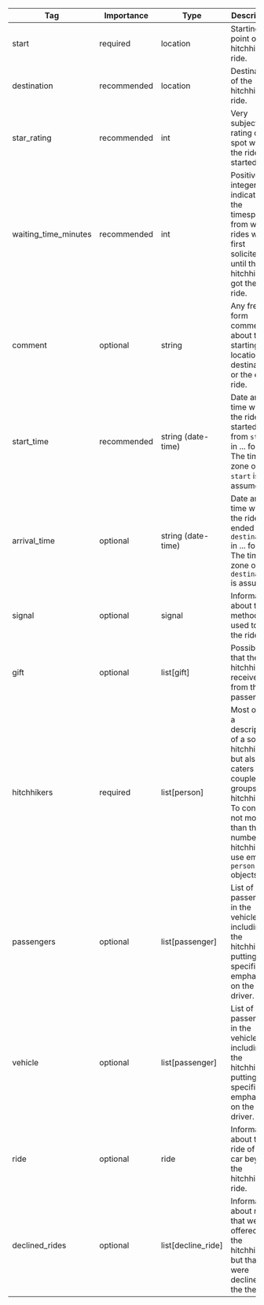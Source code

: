 | Tag                  | Importance   | Type                | Description                                                                                                         | Enum           | Example |
|----------------------|--------------|---------------------|---------------------------------------------------------------------------------------------------------------------|----------------|---------|
| start                | required  | location            | Starting point of the hitchhiking ride.                                                                             |                |
| destination          | recommended  | location            | Destination of the hitchhiking ride.                                                                                |                |
| star_rating          | recommended  | int                 | Very subjective rating of the spot where the ride started.                                                          | 1, 2, 3, 4, 5  |
| waiting_time_minutes | recommended  | int                 | Positive integer indicating the timespan from when rides were first solicited until the hitchhiker got their ride.  |                |
| comment              | optional  | string              | Any free-form comment about the starting location, destination or the entire ride.                                  |                |
| start_time           | recommended  | string (date-time)  | Date and time when the ride started from `start` in ... format. The time-zone of `start` is assumed.                |                |
| arrival_time         | optional  | string (date-time)  | Date and time when the ride ended in `destination` in ... format. The time-zone of `destination` is assumed.        |                |
| signal               | optional  | signal              | Information about the method used to get the ride                                                                   |                |
| gift                 | optional  | list[gift]          | Possible gift that the hitchhiker received from the passengers.                                                     |                |
| hitchhikers          | required  | list[person]        | Most often a description of a solo-hitchhiker but also caters for couples or groups of hitchhikers. To convey not more than the number of hitchhikers use empty `person` objects.                |                |
| passengers           | optional  | list[passenger]     | List of passengers in the vehicle not including the hitchhiker, putting specific emphasize on the driver.           |                |
| vehicle              | optional  | list[passenger]     | List of passengers in the vehicle not including the hitchhiker, putting specific emphasize on the driver.           |                |
| ride                 | optional  | ride                | Information about the ride of the car beyond the hitchhiker's ride.                                                 |                |
| declined_rides       | optional  | list[decline_ride]  | Information about rides that were offered to the hitchhiker but that were declined by the them.                     |                |
